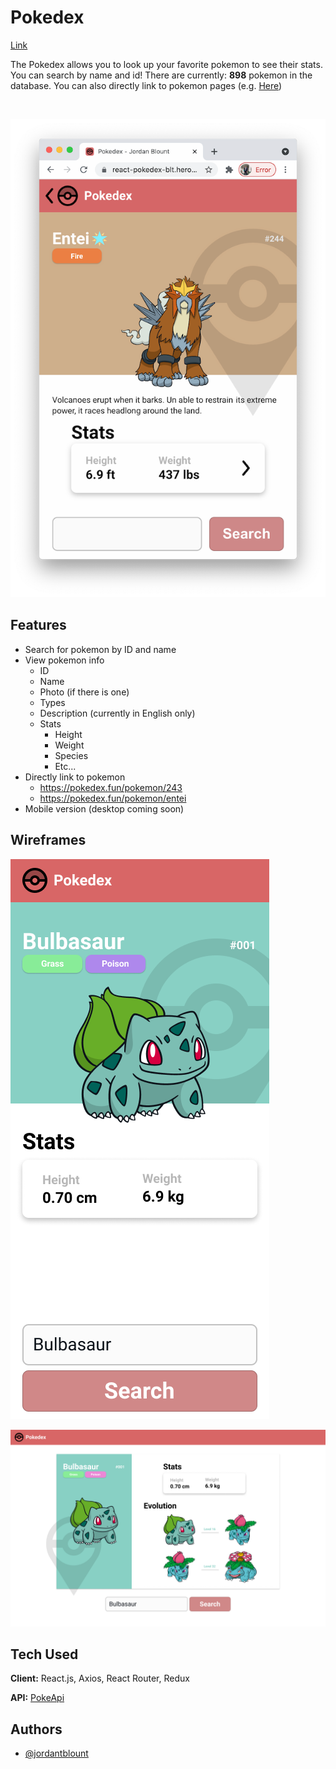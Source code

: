 # Pokedex

[Link](https://pokedex.fun)

The Pokedex allows you to look up your favorite pokemon to see their stats. You can search by name and id! There are currently: **898** pokemon in the database. You can also directly link to pokemon pages (e.g. [Here](https://pokedex.fun/pokemon/entei))

<br>

![Desktop](https://github.com/JordanBlount/pokedex/blob/main/screenshots/screenshot6.png)

## Features

- Search for pokemon by ID and name
- View pokemon info
  - ID
  - Name
  - Photo (if there is one)
  - Types
  - Description (currently in English only)
  - Stats
    - Height
    - Weight
    - Species
    - Etc...
- Directly link to pokemon
  - https://pokedex.fun/pokemon/243
  - https://pokedex.fun/pokemon/entei
- Mobile version (desktop coming soon)


## Wireframes

![Mobile](https://raw.githubusercontent.com/JordanBlount/pokedex/main/wireframes/mobile.png)

![Desktop](https://github.com/JordanBlount/pokedex/blob/main/wireframes/desktop.png)

## Tech Used
**Client:** React.js, Axios, React Router, Redux

**API:** [PokeApi](https://pokeapi.co/)


## Authors

- [@jordantblount](https://jordanblount.com)



  